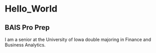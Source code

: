 # Hello_World
## BAIS Pro Prep

I am a senior at the University of Iowa double majoring in Finance and Business Analytics.
